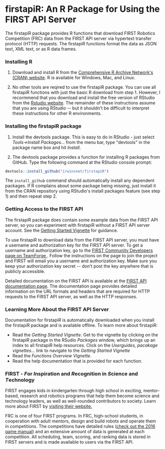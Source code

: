 # firstapiR: An R Package for Using the FIRST API Server

The firstapiR package provides R functions that download FIRST Robotics 
Competition (FRC) data from the FIRST API server via hypertext transfer protocol
(HTTP) requests. The firstapiR functions format the data as JSON text, XML text,
or as R data frames.

### Installing R

1. Download and install R from the [Comprehensive R Archive Network's (CRAN)
website](https://www.r-project.org/). R is available for Windows, Mac, and
Linux.

1. No other tools are reqired to use the firstapiR package. You can use all 
firstapiR functions with just the basic R download from step 1. However, I 
recormmend that you download and install the free version of RStudio from the
[Rstudio website](https://www.rstudio.com/). The remainder of these
instructions assume that you are using RStudio -- but it shouldn't be difficult
to interpret these instructions for other R environments.


### Installing the firstapiR package

1. Install the devtools package. This is easy to do in RStudio - just select
_Tools->Install Packages..._ from the menu bar, type "devtools" in the
package name box and hit _Install_.

1. The devtools package provides a function for installing R packages from
GitHub. Type the following command at the RStudio console prompt:
```R
devtools::install_github("irwinsnet/firstapiR")
```

The `install_github` command should automatically install any dependent packages. 
If R complains about some package being missing, just install it from the CRAN 
repository using RStudio's install packages feature (see step 1) and then
repeat step 2.


### Getting Access to the FIRST API

The firstapiR package does contain some example data from the FIRST API server,
so you can experiment with firstapiR without a FIRST API server account. See the
[Getting Started Vignette](inst/doc/Getting_Started.html) for guidance.

To use firstapiR to download data from the FIRST API server, you must have a
username and authorization key for the FIRST API server. To get a username and
authorization key, go to the [FIRST Community Developers page on TeamForge 
](https://usfirst.collab.net/sf/projects/first_community_developers/). Follow 
the instructions on the page to join the project and FIRST will email you a 
username and authorization key. Make sure you keep your authorization key
secret -- don't post the key anywhere that is publicly accessible.

Detailed documentation on the FIRST API is available at the [FIRST API
documentation page](http://docs.frcevents2.apiary.io/#). The documentation page
provides detailed information on the URL formats and headers that are required
for HTTP requests to the FIRST API server, as well as the HTTP responses.


### Learning More About the FIRST API Server

Documentation for firstapiR is automatically downloaded when you install the
firstapiR package and is available offline. To learn more about firstapiR:

* Read the _Getting Started Vignette_. Get to the vignette by clicking on the
  firstapiR package in the RSudio _Packages_ window, which brings up an index to
  all firstapiR help resources. Click on the _Userguides, pacakage vignettes..._
  link to navigate to the _Getting Started Vignette_
* Read the _Functions Overview Vignette_. 
* Read the help documentation that is provided for each function. 


### FIRST - *F*or *I*nspiration and *R*ecognition in *S*cience and *T*echnology

FIRST engages kids in kindergarten through high school in exciting, 
mentor-based, research and robotics programs that help them become science and 
technology leaders, as well as well-rounded contributors to society. Learn more 
about FIRST by [visiting their website.](http://www.firstinspires.org/)

FRC is one of four FIRST programs. In FRC, high-school students, in cooperation
with adult mentors, design and build robots and operate them in competitions.
The competitions have detailed rules ([check out the 2016 game
manual](http://www.firstinspires.org/resource-library/frc/competition-manual-qa-system))
and an extensive amount of data is generated at each competition. All 
scheduling, team, scoring, and ranking data is stored in FIRST servers and is 
made available to users via the FIRST API.
